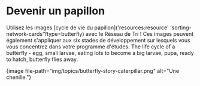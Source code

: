 # Devenir un papillon

Utilisez les images [cycle de vie du papillon]('resources:resource' 'sorting-network-cards'?type=butterfly) avec le Réseau de Tri ! Ces images peuvent également s'appliquer aux six stades de développement sur lesquels vous vous concentrez dans votre programme d'études. The life cycle of a butterfly - egg, small larvae, eating lots to become a big larvae, pupa, ready to hatch, butterfly flies away.

{image file-path="img/topics/butterfly-story-caterpillar.png" alt="Une chenille."}